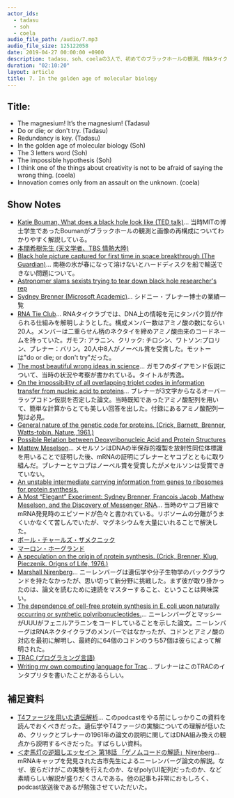 ```yaml
---
actor_ids:
  - tadasu
  - soh
  - coela
audio_file_path: /audio/7.mp3
audio_file_size: 125122058
date: 2019-04-27 00:00:00 +0900
description: tadasu、soh、coelaの3人で、初めてのブラックホールの観測、RNAタイクラブ、シドニー・ブレナーによる遺伝暗号の解明、ガモフの仮説、コドンとアミノ酸の対応関係、ファージを用いた遺伝学について、1950~60年初頭に出版された当時の原著論文を紹介し、分子生物学の黎明期における美しい実験や大胆な仮説と発見のドラマについて話しました。
duration: "02:10:20"
layout: article
title: 7. In the golden age of molecular biology
---
```


## Title:
- The magnesium! It’s the magnesium! (Tadasu)
- Do or die; or don't try. (Tadasu)
- Redundancy is key. (Tadasu)
- In the golden age of molecular biology (Soh)
- The 3 letters word (Soh)
- The impossible hypothesis (Soh)
- I think one of the things about creativity is not to be afraid of saying the wrong thing. (coela)
- Innovation comes only from an assault on the unknown. (coela)

## Show Notes
- [Katie Bouman, What does a black hole look like (TED talk)](https://www.ted.com/talks/katie_bouman_what_does_a_black_hole_look_like)... 当時MITの博士学生であったBoumanがブラックホールの観測と画像の再構成についてわかりやすく解説している。
- [本間希樹先生 (天文学者、TBS 情熱大陸)](https://www.mbs.jp/jounetsu/2019/04_14.shtml)
- [Black hole picture captured for first time in space breakthrough (The Guardian)](https://www.theguardian.com/science/2019/apr/10/black-hole-picture-captured-for-first-time-in-space-breakthrough)... 南極の氷が春になって溶けないとハードディスクを船で輸送できない問題について。
- [Astronomer slams sexists trying to tear down black hole researcher's rep](https://www.theregister.co.uk/2019/04/12/astronomer_schools_sexists/)
- [Sydney Brenner (Microsoft Academic)](https://academic.microsoft.com/author/2116579473/publication/search?q=Sydney%20Brenner&qe=Composite(AA.AuId%3D2116579473)&f=&orderBy=2&skip=40&take=10)... シドニー・ブレナー博士の業績一覧
- [RNA Tie Club](https://en.wikipedia.org/wiki/RNA_Tie_Club)... RNAタイクラブでは、DNA上の情報を元にタンパク質が作られる仕組みを解明しようとした。構成メンバー数はアミノ酸の数にならい20人。メンバーは二重らせん柄のネクタイを締めアミノ酸由来のコードネームを持っていた。ガモフ: アラニン、クリック: チロシン、ワトソン:プロリン、ブレナー：バリン。20人中8人がノーベル賞を受賞した。モットーは"do or die; or don't try"だった。
- [The most beautiful wrong ideas in science](http://www.chemistry-blog.com/2012/08/16/the-most-beautiful-wrong-ideas-in-science/)... ガモフのダイアモンド仮説について、当時の状況や考察が書かれている。タイトルが秀逸。
- [On the impossibility of all overlapping triplet codes in information transfer from nucleic acid to proteins](https://www.ncbi.nlm.nih.gov/pubmed/16590069)... ブレナーが3文字からなるオーバーラップコドン仮説を否定した論文。当時既知であったアミノ酸配列を用いて、簡単な計算からとても美しい回答を出した。付録にあるアミノ酸配列一覧は必見。
- [General nature of the genetic code for proteins. (Crick, Barnett, Brenner, Watts-tobin. Nature, 1961.)](https://www.ncbi.nlm.nih.gov/pubmed/13882203)
- [Possible Relation between Deoxyribonucleic Acid and Protein Structures](https://www.nature.com/articles/173318a0)
- [Mattew Meselson](https://en.wikipedia.org/wiki/Matthew_Meselson)... メセルソンはDNAの半保存的複製を放射性同位体標識を用いることで証明した後、mRNAの証明にブレナーとヤコブとともに取り組んだ。ブレナーとヤコブはノーベル賞を受賞したがメセルソンは受賞できていない。
- [An unstable intermediate carrying information from genes to ribosomes for protein synthesis.](https://www.ncbi.nlm.nih.gov/pubmed/20446365)
- [A Most “Elegant” Experiment: Sydney Brenner, Francois Jacob, Mathew Meselson, and the Discovery of Messenger RNA](https://norkinvirology.wordpress.com/2016/10/06/a-most-elegant-experiment-sydney-brenner-frjacob-mathew-meselson-and-the-discovery-of-messenger-rna/)... 当時のヤコブ目線でmRNA発見時のエピソードが色々と書かれている。リボソームの分離がうまくいかなくて苦しんでいたが、マグネシウムを大量にいれることで解決した。
- [ポール・チャールズ・ザメクニック](http://www.kazusa.or.jp/dnaftb/21/bio.html)
- [マーロン・ホーグランド](http://www.kazusa.or.jp/dnaftb/21/bio-2.html)
- [A speculation on the origin of protein synthesis. (Crick, Brenner, Klug, Pieczenik. Origns of Life, 1976.)](https://www.ncbi.nlm.nih.gov/pubmed/1023138)
- [Marshall Nirenberg](https://en.wikipedia.org/wiki/Marshall_Warren_Nirenberg)... ニーレンバーグは遺伝学や分子生物学のバックグラウンドを持たなかったが、思い切って新分野に挑戦した。まず彼が取り掛かったのは、論文を読むために速読をマスターすること、ということは興味深い。
- [The dependence of cell-free protein synthesis in E. coli upon naturally occurring or synthetic polyribonucleotides.](https://www.ncbi.nlm.nih.gov/pubmed/14479932)... ニーレンバーグとマッシーがUUUがフェニルアラニンをコードしていることを示した論文。ニーレンバーグはRNAネクタイクラブのメンバーではなかったが、コドンとアミノ酸の対応を最初に解明し、最終的に64個のコドンのうち57個は彼らによって解明された。
- [TRAC (プログラミング言語)](https://en.wikipedia.org/wiki/TRAC_(programming_language))
- [Writing my own computing language for Trac](https://www.webofstories.com/play/sydney.brenner/160)... ブレナーはこのTRACのインタプリタを書いたことがあるらしい。

## 補足資料
- [T4ファージを用いた遺伝解析](https://www.kazusa.or.jp/j/information/pdf/Attachment_T4Phage.pdf)... このpodcastをやる前にしっかりこの資料を読んでおくべきだった。遺伝学やT4ファージの実験についての理解が低いため、クリックとブレナーの1961年の論文の説明に関してはDNA組み換えの観点から説明するべきだった。すばらしい資料。
- [＜走馬灯の逆廻しエッセイ＞ 第18話 「ゲノムコードの解読」Nirenberg](https://www.rnaj.org/newsletters/item/695-furuichi-18)... mRNAキャップを発見された古市先生によるニーレンバーグ論文の解説。なぜ、彼らだけがこの実験を行えたのか、なぜpoly(U)配列だったのか、など素晴らしい解説が盛りだくさんである。他の記事も非常におもしろく、podcast放送後であるが勉強させていただいた。
